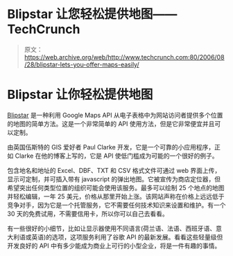 # Blipstar 让您轻松提供地图——TechCrunch

> 原文：<https://web.archive.org/web/http://www.techcrunch.com:80/2006/08/28/blipstar-lets-you-offer-maps-easily/>

# Blipstar 让你轻松提供地图

 [](https://web.archive.org/web/20210228221617/http://blipstar.com/) [Blipstar](https://web.archive.org/web/20210228221617/http://blipstar.com/) 是一种利用 Google Maps API 从电子表格中为网站访问者提供多个位置的地图的简单方法。这是一个非常简单的 API 使用方法，但是它非常便宜并且可以定制。

由英国伍斯特的 GIS 爱好者 Paul Clarke 开发，它是一个可靠的小应用程序，正如 Clarke 在他的博客上写的，它是 API 使低门槛成为可能的一个很好的例子。

包含地名和地址的 Excel、DBF、TXT 和 CSV 格式文件可通过 web 界面上传，显示可定制，并可插入带有 javascript 的弹出地图。它被宣传为商店定位器，但希望突出任何类型位置的组织可能会使用该服务。最多可以绘制 25 个地点的地图并轻松编辑，一年 25 美元，价格从那里开始上涨。该网站声称在价格上远远低于竞争对手，因为它是一个托管服务，它不需要任何技术知识来设置和维护。有一个 30 天的免费试用，不需要信用卡，所以你可以自己去看看。

有一些很好的小细节，比如让显示器使用不同语言(荷兰语、法语、西班牙语、意大利语或英语)的选项，这项服务利用了谷歌 API 的最新发展。看看这些轻量级但开发良好的 API 中有多少能成为商业上可行的小型企业，将是一件有趣的事情。